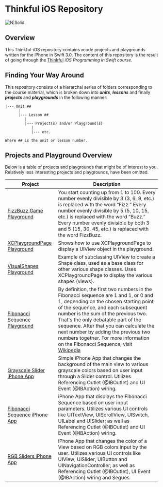 # Thinkful iOS Repository

![N|Solid](https://cldup.com/vkMWNVd08U.png)

## Overview
This Thinkful-iOS repository contains xcode projects and playgrounds written for the iPhone in Swift 3.0. The content of this repository is the result of going through the [Thinkful][thinkful] _iOS Programming in Swift course_.

## Finding Your Way Around
This repository consists of a hierarchal series of folders corresponding to the course material, which is broken down into **_units_**, **_lessons_** and finally **_projects_** and **_playgrounds_**  in the following manner:

    |--- Unit ##
          |
          |--- Lesson ##
             |
             |--- Project(s) and/or Playground(s)
                |
                |--- etc.
                
    Where ## is the unit or lesson number.

## Projects and Playground Overview

Below is a table of projects and playgrounds that might be of interest to you. Relatively less interesting
projects and playgrounds, have been omitted.

| Project        | Description | 
| ------------- |-------------|
| [FizzBuzz Game Playground][fizz_buzz]      | You start counting up from 1 to 100. Every number evenly divisible by 3 (3, 6, 9, etc.) is replaced with the word “Fizz.” Every number evenly divisible by 5 (5, 10, 15, etc.) is replaced with the word “Buzz.” Every number evenly divisible by both 3 and 5 (15, 30, 45, etc.) is replaced with the word FizzBuzz. |
| [XCPlaygroundPage Playground][xc_playground_page]       | Shows how to use XCPlaygroundPage to display a UIView object in the playground.  |
| [VisualShapes Playground][visual_shapes]       | Example of subclassing UIView to create a Shape class, used as a base class for other various shape classes. Uses XCPlaygroundPage to display the various shapes (views).  |
| [Fibonacci Sequence Playground][fibonacci_sequence1]      | By definition, the first two numbers in the Fibonacci sequence are 1 and 1, or 0 and 1, depending on the chosen starting point of the sequence, and each subsequent number is the sum of the previous two. That's the only debatable part of the sequence. After that you can calculate the next number by adding the previous two numbers together. For more information on the Fibonacci Sequence, visit [Wikipedia][fibonacci_definition] |
| [Grayscale Slider iPhone App][grayscale_slider] | Simple iPhone App that changes the background of the main view to various grayscale colors based on user input through a Slider control. Utilizes Referencing Outlet (@IBOutlet) and UI Event (@IBAction) wiring. |
| [Fibonacci Sequence iPhone App][fibonacci_ios]      | iPhone App that displays the Fibonacci Sequence based on user input parameters. Utilizes various UI controls like UITextView, UIScrollView, UISwitch, UILabel and UISlider; as well as Referencing Outlet (@IBOutlet) and UI Event (@IBAction) wiring. |
| [RGB Sliders iPhone App][rgb_sliders] | iPhone App that changes the color of a View based on RGB colors input by the user. Utilizes various UI controls like UIView, UISlider, UIButton and UINavigationController; as well as Referencing Outlet (@IBOutlet), UI Event (@IBAction) wiring and Segues. |

   [thinkful_swift]: <https://www.thinkful.com/courses/learn-swift-programming-online>
   [thinkful]: <http://thinkful.com>
   [fizz_buzz]: <https://github.com/gangelo/Thinkful-iOS/tree/master/Unit%2001/Lesson%2002/FizzBuzz.playground>
   [xc_playground_page]: <https://github.com/gangelo/Thinkful-iOS/blob/master/Unit%2002/Lesson%2002/UIViewUsingXCPlaygroundPage.playground/Contents.swift>
   [visual_shapes]: <https://github.com/gangelo/Thinkful-iOS/tree/master/Unit%2002/Lesson%2002/VisualShapes.playground>
   [fibonacci_sequence1]: <https://github.com/gangelo/Thinkful-iOS/blob/master/Unit%2002/Lesson%2003/FibonacciSequenceBetterVersion.playground/section-1.swift>
   [fibonacci_definition]: <https://en.wikipedia.org/wiki/Fibonacci_number>
   [fibonacci_ios]: <https://github.com/gangelo/Thinkful-iOS/tree/master/Unit%2003/Lesson%2001/Fibonacci-Sequence-App>
   [grayscale_slider]: <https://github.com/gangelo/Thinkful-iOS/tree/master/Unit%2003/Lesson%2001/Grayscale-Slider>
   [rgb_sliders]: <https://github.com/gangelo/Thinkful-iOS/tree/master/Unit%2003/Lesson%2002/RGB-Sliders-With-Navigation>
   
